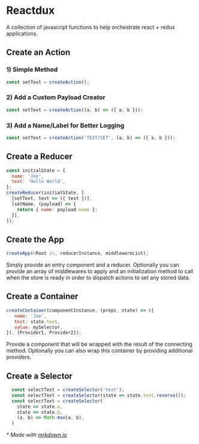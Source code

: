 # Reactdux

A collection of javascript functions to help orchestrate react + redux applications.


## Create an Action

### 1) Simple Method

```js
const setText = createAction();
```

### 2) Add a Custom Payload Creator

```js
const setText = createAction((a, b) => ({ a, b }));
```

### 3) Add a Name/Label for Better Logging

```js
const setText = createAction('TEXT/SET', (a, b) => ({ a, b }));
```

## Create a Reducer

```js
const initialState = {
  name: 'Joe',
  text: 'Hello World',
};
createReducer(initialState, [
  [setText, text => ({ text })],
  [setName, (payload) => {
    return { name: payload.name };
  }],
]);
```

## Create the App

```js
createApp(<Root />, reducerInstance, middlewareList);
```

Simply provide an entry component and a reducer. Optionally you can provide an array of middlewares to apply and an initialization method to call when the store is ready in order to dispatch actions to set any stored data.


## Create a Container

```js
createContainer(componentInstance, (props, state) => ({ 
   name: 'Joe',
   text: state.text,
   value: mySelector,
}), [Provider1, Provider2]);
```

Provide a component that will be wrapped with the result of the connecting method. Optionally you can also wrap this container by providing additional providers.


## Create a Selector

```js
  const selectText = createSelector('text');
  const selectText = createSelector(state => state.text.reverse());
  const selectText = createSelector(
    state => state.a, 
    state => state.b,
    (a, b) => Math.max(a, b),
  )
```


*\* Made with [mrkdown.io](http://mrkdown.io)*